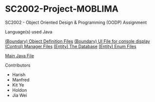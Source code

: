 # SC2002-Project-MOBLIMA
SC2002 - Object Oriented Design & Programming (OODP) Assignment


Language(s) used
Java


[(Boundary) Object Definition Files](https://github.com/JULU909/SC2002-Project-MOBLIMA/tree/main/Moblima/src/system)
[(Boundary) UI File for console display](https://github.com/JULU909/SC2002-Project-MOBLIMA/tree/main/Moblima/src/UI)
[(Control) Manager Files](https://github.com/JULU909/SC2002-Project-MOBLIMA/tree/main/Moblima/src/database)
[(Entity) The Database](https://github.com/JULU909/SC2002-Project-MOBLIMA/tree/main/Moblima/src/Data)
[(Entity) Enum Files](https://github.com/JULU909/SC2002-Project-MOBLIMA/tree/main/Moblima/src/enums)


[Main Java File](https://github.com/JULU909/SC2002-Project-MOBLIMA/blob/main/Moblima/src/Moblima.java)



Contributors
- Harish
- Manfred
- Kit Ye
- Holdon
- Jia Wei
